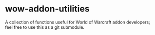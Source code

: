 # wow-addon-utilities
A collection of functions useful for World of Warcraft addon developers; feel free to use this as a git submodule.
